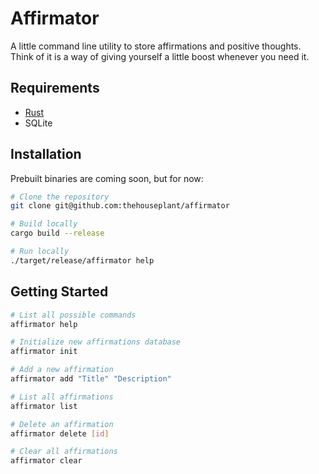 # Affirmator

A little command line utility to store affirmations and positive thoughts. Think of it is a way of giving yourself a little boost whenever you need it.

## Requirements

- [Rust](https://www.rust-lang.org/)
- SQLite

## Installation

Prebuilt binaries are coming soon, but for now:

```sh
# Clone the repository
git clone git@github.com:thehouseplant/affirmator

# Build locally
cargo build --release

# Run locally
./target/release/affirmator help
```

## Getting Started

```sh
# List all possible commands
affirmator help

# Initialize new affirmations database
affirmator init

# Add a new affirmation
affirmator add "Title" "Description"

# List all affirmations
affirmator list

# Delete an affirmation
affirmator delete [id]

# Clear all affirmations
affirmator clear
```
